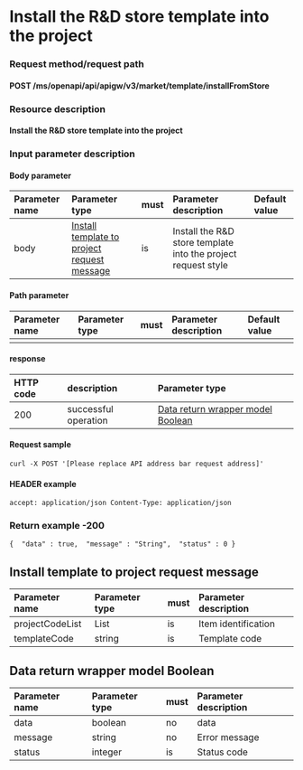 # Install the R&D store template into the project

### Request method/request path

#### POST /ms/openapi/api/apigw/v3/market/template/installFromStore

### Resource description

#### Install the R&D store template into the project

### Input parameter description

#### Body parameter

| Parameter name | Parameter type                                               | must | Parameter description                                        | Default value |
| :------------- | :----------------------------------------------------------- | :--- | :----------------------------------------------------------- | :------------ |
| body           | [Install template to project request message](install-the-r-and-d-store-template-into-the-project.md) | is   | Install the R&D store template into the project request style |               |

#### Path parameter

| Parameter name | Parameter type | must | Parameter description | Default value |
| :------------- | :------------- | :--- | :-------------------- | :------------ |
|                |                |      |                       |               |

#### response

| HTTP code | description          | Parameter type                                               |
| :-------- | :------------------- | :----------------------------------------------------------- |
| 200       | successful operation | [Data return wrapper model Boolean](install-the-r-and-d-store-template-into-the-project.md) |

#### Request sample

```
curl -X POST '[Please replace API address bar request address]' 
```

#### HEADER example

```
accept: application/json Content-Type: application/json 
```

### Return example -200

```
{  "data" : true,  "message" : "String",  "status" : 0 } 
```

## Install template to project request message

| Parameter name  | Parameter type | must | Parameter description |
| :-------------- | :------------- | :--- | :-------------------- |
| projectCodeList | List           | is   | Item identification   |
| templateCode    | string         | is   | Template code         |

## Data return wrapper model Boolean

| Parameter name | Parameter type | must | Parameter description |
| :------------- | :------------- | :--- | :-------------------- |
| data           | boolean        | no   | data                  |
| message        | string         | no   | Error message         |
| status         | integer        | is   | Status code           |
